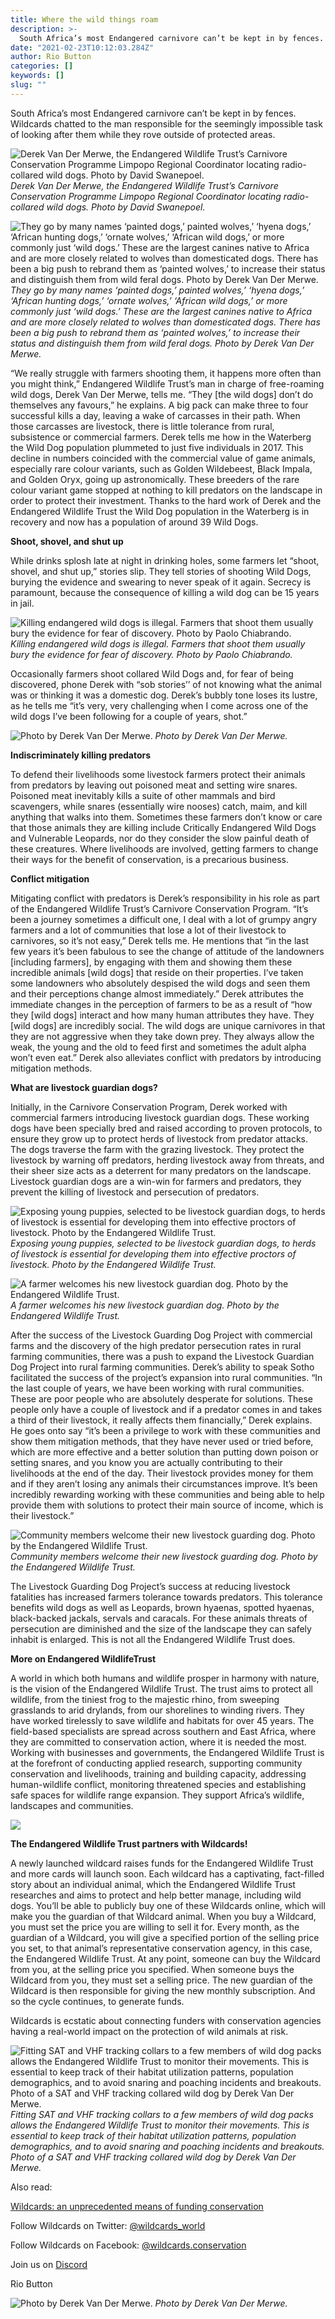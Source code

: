 ```yaml
---
title: Where the wild things roam
description: >-
  South Africa’s most Endangered carnivore can’t be kept in by fences. Wildcards chatted to the man responsible for the seemingly impossible task of looking after them while they rove outside of protected areas.
date: "2021-02-23T10:12:03.284Z"
author: Rio Button
categories: []
keywords: []
slug: ""
---
```


<!-- # featuredImage: "https://dd2wadt5nc0o7.cloudfront.net/conservations/banners/endangered-wildlife-trust-banner.jpg" -->

South Africa’s most Endangered carnivore can’t be kept in by fences. Wildcards chatted to the man responsible for the seemingly impossible task of looking after them while they rove outside of protected areas.

![Derek Van Der Merwe, the Endangered Wildlife Trust’s Carnivore Conservation Programme Limpopo Regional Coordinator locating radio-collared wild dogs. Photo by David Swanepoel.](https://cdn-images-1.medium.com/max/2572/0*slZSW1Kb5ZWbj2rv)
_Derek Van Der Merwe, the Endangered Wildlife Trust’s Carnivore Conservation Programme Limpopo Regional Coordinator locating radio-collared wild dogs. Photo by David Swanepoel._

![They go by many names ‘painted dogs,’ painted wolves,’ ‘hyena dogs,’ ‘African hunting dogs,’ ‘ornate wolves,’ ‘African wild dogs,’ or more commonly just ‘wild dogs.’ These are the largest canines native to Africa and are more closely related to wolves than domesticated dogs. There has been a big push to rebrand them as ‘painted wolves,’ to increase their status and distinguish them from wild feral dogs. Photo by Derek Van Der Merwe.](https://cdn-images-1.medium.com/max/3200/0*rmOQRXfcuwfnSGKX)
_They go by many names ‘painted dogs,’ painted wolves,’ ‘hyena dogs,’ ‘African hunting dogs,’ ‘ornate wolves,’ ‘African wild dogs,’ or more commonly just ‘wild dogs.’ These are the largest canines native to Africa and are more closely related to wolves than domesticated dogs. There has been a big push to rebrand them as ‘painted wolves,’ to increase their status and distinguish them from wild feral dogs. Photo by Derek Van Der Merwe._

“We really struggle with farmers shooting them, it happens more often than you might think,” Endangered Wildlife Trust’s man in charge of free-roaming wild dogs, Derek Van Der Merwe, tells me. “They [the wild dogs] don’t do themselves any favours,” he explains. A big pack can make three to four successful kills a day, leaving a wake of carcasses in their path. When those carcasses are livestock, there is little tolerance from rural, subsistence or commercial farmers. Derek tells me how in the Waterberg the Wild Dog population plummeted to just five individuals in 2017. This decline in numbers coincided with the commercial value of game animals, especially rare colour variants, such as Golden Wildebeest, Black Impala, and Golden Oryx, going up astronomically. These breeders of the rare colour variant game stopped at nothing to kill predators on the landscape in order to protect their investment. Thanks to the hard work of Derek and the Endangered Wildlife Trust the Wild Dog population in the Waterberg is in recovery and now has a population of around 39 Wild Dogs.

**Shoot, shovel, and shut up**

While drinks splosh late at night in drinking holes, some farmers let “shoot, shovel, and shut up,” stories slip. They tell stories of shooting Wild Dogs, burying the evidence and swearing to never speak of it again. Secrecy is paramount, because the consequence of killing a wild dog can be 15 years in jail.

![Killing endangered wild dogs is illegal. Farmers that shoot them usually bury the evidence for fear of discovery. Photo by Paolo Chiabrando.](https://cdn-images-1.medium.com/max/2162/0*srYAv0s3wVH-QGtl)
_Killing endangered wild dogs is illegal. Farmers that shoot them usually bury the evidence for fear of discovery. Photo by Paolo Chiabrando._

Occasionally farmers shoot collared Wild Dogs and, for fear of being discovered, phone Derek with “sob stories’’ of not knowing what the animal was or thinking it was a domestic dog. Derek’s bubbly tone loses its lustre, as he tells me “it’s very, very challenging when I come across one of the wild dogs I’ve been following for a couple of years, shot.”

![Photo by Derek Van Der Merwe.](https://cdn-images-1.medium.com/max/3200/0*gKflEhe1QNiSdOCQ)
_Photo by Derek Van Der Merwe._

**Indiscriminately killing predators**

To defend their livelihoods some livestock farmers protect their animals from predators by leaving out poisoned meat and setting wire snares. Poisoned meat inevitably kills a suite of other mammals and bird scavengers, while snares (essentially wire nooses) catch, maim, and kill anything that walks into them. Sometimes these farmers don’t know or care that those animals they are killing include Critically Endangered Wild Dogs and Vulnerable Leopards, nor do they consider the slow painful death of these creatures. Where livelihoods are involved, getting farmers to change their ways for the benefit of conservation, is a precarious business.

**Conflict mitigation**

Mitigating conflict with predators is Derek’s responsibility in his role as part of the Endangered Wildlife Trust’s Carnivore Conservation Program. “It’s been a journey sometimes a difficult one, I deal with a lot of grumpy angry farmers and a lot of communities that lose a lot of their livestock to carnivores, so it’s not easy,” Derek tells me. He mentions that “in the last few years it’s been fabulous to see the change of attitude of the landowners [including farmers], by engaging with them and showing them these incredible animals [wild dogs] that reside on their properties. I’ve taken some landowners who absolutely despised the wild dogs and seen them and their perceptions change almost immediately.” Derek attributes the immediate changes in the perception of farmers to be as a result of “how they [wild dogs] interact and how many human attributes they have. They [wild dogs] are incredibly social. The wild dogs are unique carnivores in that they are not aggressive when they take down prey. They always allow the weak, the young and the old to feed first and sometimes the adult alpha won’t even eat.” Derek also alleviates conflict with predators by introducing mitigation methods.

**What are livestock guardian dogs?**

Initially, in the Carnivore Conservation Program, Derek worked with commercial farmers introducing livestock guardian dogs. These working dogs have been specially bred and raised according to proven protocols, to ensure they grow up to protect herds of livestock from predator attacks. The dogs traverse the farm with the grazing livestock. They protect the livestock by warning off predators, herding livestock away from threats, and their sheer size acts as a deterrent for many predators on the landscape. Livestock guardian dogs are a win-win for farmers and predators, they prevent the killing of livestock and persecution of predators.

![Exposing young puppies, selected to be livestock guardian dogs, to herds of livestock is essential for developing them into effective proctors of livestock. Photo by the Endangered Wildlife Trust.](https://cdn-images-1.medium.com/max/3000/0*-9fL6OPeV34m4wvZ)
_Exposing young puppies, selected to be livestock guardian dogs, to herds of livestock is essential for developing them into effective proctors of livestock. Photo by the Endangered Wildlife Trust._

![A farmer welcomes his new livestock guardian dog. Photo by the Endangered Wildlife Trust.](https://cdn-images-1.medium.com/max/2000/0*r74q6HU4y3b4uAwU)
_A farmer welcomes his new livestock guardian dog. Photo by the Endangered Wildlife Trust._

After the success of the Livestock Guarding Dog Project with commercial farms and the discovery of the high predator persecution rates in rural farming communities, there was a push to expand the Livestock Guardian Dog Project into rural farming communities. Derek’s ability to speak Sotho facilitated the success of the project’s expansion into rural communities. “In the last couple of years, we have been working with rural communities. These are poor people who are absolutely desperate for solutions. These people only have a couple of livestock and if a predator comes in and takes a third of their livestock, it really affects them financially,” Derek explains. He goes onto say “it’s been a privilege to work with these communities and show them mitigation methods, that they have never used or tried before, which are more effective and a better solution than putting down poison or setting snares, and you know you are actually contributing to their livelihoods at the end of the day. Their livestock provides money for them and if they aren’t losing any animals their circumstances improve. It’s been incredibly rewarding working with these communities and being able to help provide them with solutions to protect their main source of income, which is their livestock.”

![Community members welcome their new livestock guarding dog. Photo by the Endangered Wildlife Trust.](https://cdn-images-1.medium.com/max/2048/0*YFuPRxgwJlDhbi6b)
_Community members welcome their new livestock guarding dog. Photo by the Endangered Wildlife Trust._

The Livestock Guarding Dog Project’s success at reducing livestock fatalities has increased farmers tolerance towards predators. This tolerance benefits wild dogs as well as Leopards, brown hyaenas, spotted hyaenas, black-backed jackals, servals and caracals. For these animals threats of persecution are diminished and the size of the landscape they can safely inhabit is enlarged. This is not all the Endangered Wildlife Trust does.

**More on Endangered WildlifeTrust**

A world in which both humans and wildlife prosper in harmony with nature, is the vision of the Endangered Wildlife Trust. The trust aims to protect all wildlife, from the tiniest frog to the majestic rhino, from sweeping grasslands to arid drylands, from our shorelines to winding rivers. They have worked tirelessly to save wildlife and habitats for over 45 years. The field-based specialists are spread across southern and East Africa, where they are committed to conservation action, where it is needed the most. Working with businesses and governments, the Endangered Wildlife Trust is at the forefront of conducting applied research, supporting community conservation and livelihoods, training and building capacity, addressing human-wildlife conflict, monitoring threatened species and establishing safe spaces for wildlife range expansion. They support Africa’s wildlife, landscapes and communities.

![](https://cdn-images-1.medium.com/max/2504/0*8yFhoaKFF6Y-4E1Q)

**The Endangered Wildlife Trust partners with Wildcards!**

A newly launched wildcard raises funds for the Endangered Wildlife Trust and more cards will launch soon. Each wildcard has a captivating, fact-filled story about an individual animal, which the Endangered Wildlife Trust researches and aims to protect and help better manage, including wild dogs. You’ll be able to publicly buy one of these Wildcards online, which will make you the guardian of that Wildcard animal. When you buy a Wildcard, you must set the price you are willing to sell it for. Every month, as the guardian of a Wildcard, you will give a specified portion of the selling price you set, to that animal’s representative conservation agency, in this case, the Endangered Wildlife Trust. At any point, someone can buy the Wildcard from you, at the selling price you specified. When someone buys the Wildcard from you, they must set a selling price. The new guardian of the Wildcard is then responsible for giving the new monthly subscription. And so the cycle continues, to generate funds.

Wildcards is ecstatic about connecting funders with conservation agencies having a real-world impact on the protection of wild animals at risk.

![Fitting SAT and VHF tracking collars to a few members of wild dog packs allows the Endangered Wildlife Trust to monitor their movements. This is essential to keep track of their habitat utilization patterns, population demographics, and to avoid snaring and poaching incidents and breakouts. Photo of a SAT and VHF tracking collared wild dog by Derek Van Der Merwe.](https://cdn-images-1.medium.com/max/3200/0*Yqi-OSS_-In5MLiG)
_Fitting SAT and VHF tracking collars to a few members of wild dog packs allows the Endangered Wildlife Trust to monitor their movements. This is essential to keep track of their habitat utilization patterns, population demographics, and to avoid snaring and poaching incidents and breakouts. Photo of a SAT and VHF tracking collared wild dog by Derek Van Der Merwe._

Also read:

[Wildcards: an unprecedented means of funding conservation](https://blog.wildcards.world/wildcards-intro/)

Follow Wildcards on Twitter: [@wildcards_world](https://twitter.com/wildcards_world)

Follow Wildcards on Facebook: [@wildcards.conservation](https://www.facebook.com/wildcards.conservation)

Join us on [Discord](https://discord.com/invite/2BKqdhPzEv)

Rio Button

![Photo by Derek Van Der Merwe.](https://cdn-images-1.medium.com/max/3200/0*k1hQprJy_ipn4mP7)
_Photo by Derek Van Der Merwe._
